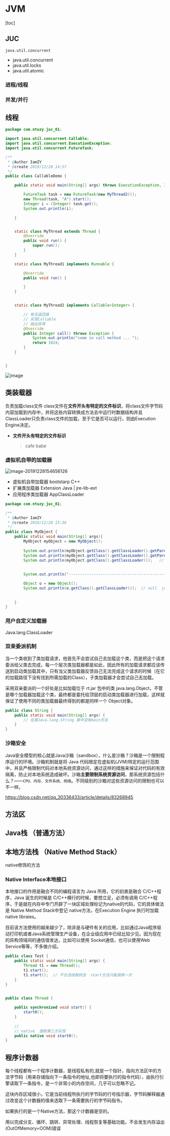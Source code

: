 # JVM

[toc]

## JUC

`java.util.concurrent`

+ java.util.concurrent
+ java.util.locks
+ java.util.atomic

### 进程/线程

### 并发/并行

## 线程

```java
package com.ntuzy.juc_01;

import java.util.concurrent.Callable;
import java.util.concurrent.ExecutionException;
import java.util.concurrent.FutureTask;

/**
 * @Author IamZY
 * @create 2019/12/28 14:57
 */
public class CallableDemo {

    public static void main(String[] args) throws ExecutionException, InterruptedException {

        FutureTask task = new FutureTask(new MyThread2());
        new Thread(task, "A").start();
        Integer i = (Integer) task.get();
        System.out.println(i);

    }


    static class MyThread extends Thread {
        @Override
        public void run() {
            super.run();
        }
    }

    static class MyThread1 implements Runnable {

        @Override
        public void run() {

        }
    }


    static class MyThread2 implements Callable<Integer> {

        // 有无返回值
        // 实现Callable
        // 抛出异常
        @Override
        public Integer call() throws Exception {
            System.out.println("come in call method ... ");
            return 1024;
        }
    }


}
```

![image](https://github.com/IamZY/JVM/blob/master/images/20191228152344.png)

## 类装载器

负责加载class文件 class文件在**文件开头有特定的文件标识**，将class文件字节码内容加载到内存中，并将这些内容转换成方法去中运行时数据结构并且ClassLoader只负责class文件的加载，至于它是否可以运行，则由Execution Engine决定。

+ **文件开头有特定的文件标识**

  > cafe babe

### 虚拟机自带的加载器

![image-20191228154656126](https://github.com/IamZY/JVM/blob/master/images/image-20191228154656126.png)

+ 虚拟机自带加载器  bootstarp C++
+ 扩展类加载器  Extension  Java   | jre-lib-ext
+ 应用程序类加载器 AppClassLoader

```java
package com.ntuzy.juc_01;

/**
 * @Author IamZY
 * @create 2019/12/28 15:36
 */
public class MyObject {
    public static void main(String[] args){
        MyObject myObject = new MyObject();
        
        System.out.println(myObject.getClass().getClassLoader().getParent().getParent()); // null bootstrap
        System.out.println(myObject.getClass().getClassLoader().getParent());  // ext
        System.out.println(myObject.getClass().getClassLoader());   // Launcher$AppClassLoader
        
        
        System.out.println("----------------------------------------------------");

        Object o = new Object();
        System.out.println(o.getClass().getClassLoader());  // null  jdk自带  bootstrap
        
        
    }
}

```

### 用户自定义加载器

Java.lang.ClassLoader

### 双亲委派机制

当一个类收到了类加载请求，他首先不会尝试自己去加载这个类，而是把这个请求委派给父类去完成，每一个层次类加载器都是如此，因此所有的加载请求都应该传送到启动类加载其中，只有当父类加载器反馈自己无法完成这个请求的时候（在它的加载路径下没有找到所需加载的Class），子类加载器才会尝试自己去加载。

采用双亲委派的一个好处是比如加载位于 rt.jar 包中的类 java.lang.Object，不管是哪个加载器加载这个类，最终都是委托给顶层的启动类加载器进行加载，这样就保证了使用不同的类加载器最终得到的都是同样一个 Object对象。 

```java
public class String {
    public static void main(String[] args) {
        // 在类Java.lang.String 类中没有main方法
    }
}
```

### 沙箱安全

Java安全模型的核心就是Java沙箱（sandbox），什么是沙箱？沙箱是一个限制程序运行的环境。沙箱机制就是将 Java 代码限定在虚拟机(JVM)特定的运行范围中，并且严格限制代码对本地系统资源访问，通过这样的措施来保证对代码的有效隔离，防止对本地系统造成破坏。沙箱**主要限制系统资源访问**，那系统资源包括什么？——`CPU、内存、文件系统、网络`。不同级别的沙箱对这些资源访问的限制也可以不一样。

https://blog.csdn.net/qq_30336433/article/details/83268945

## 方法区

## Java栈 （普通方法）

## 本地方法栈 （Native Method Stack）

native修饰的方法

### Native Interface**本地接口**

本地接口的作用是融合不同的编程语言为 Java 所用，它的初衷是融合 C/C++程序，Java 诞生的时候是 C/C++横行的时候，要想立足，必须有调用 C/C++程序，于是就在内存中专门开辟了一块区域处理标记为native的代码，它的具体做法是 Native Method Stack中登记 native方法，在Execution Engine 执行时加载native libraies。

 目前该方法使用的越来越少了，除非是与硬件有关的应用，比如通过Java程序驱动打印机或者Java系统管理生产设备，在企业级应用中已经比较少见。因为现在的异构领域间的通信很发达，比如可以使用 Socket通信，也可以使用Web Service等等，不多做介绍。

```java
public class Test {
    public static void main(String[] args) {
        Thread t1 = new Thread();
        t1.start();
        t1.start();  // 不合法线程状态  start方法只能调用一次
    }
}


public class Thread {
    
    public synchronized void start() {
        start0();
    }
    
    // 
    // native  借助第三方实现
    public native void start0();
}

```

## 程序计数器

每个线程都有一个程序计数器，是线程私有的,就是一个指针，指向方法区中的方法字节码（用来存储指向下一条指令的地址,也即将要执行的指令代码），由执行引擎读取下一条指令，是一个非常小的内存空间，几乎可以忽略不记。

这块内存区域很小，它是当前线程所执行的字节码的行号指示器，字节码解释器通过改变这个计数器的值来选取下一条需要执行的字节码指令。

如果执行的是一个Native方法，那这个计数器是空的。

用以完成分支、循环、跳转、异常处理、线程恢复等基础功能。不会发生内存溢出(OutOfMemory=OOM)错误



























